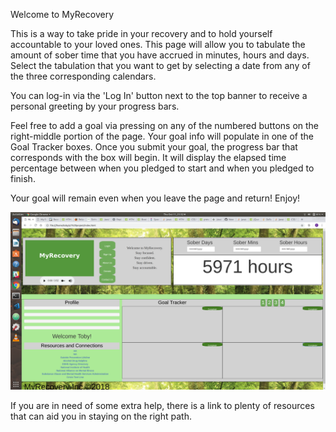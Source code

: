 Welcome to MyRecovery

This is a way to take pride in your recovery and to hold yourself accountable to your loved ones. This page will allow you to tabulate the amount of sober time that you have accrued in minutes, hours and days. Select the tabulation that you want to get by selecting a date from any of the three corresponding calendars.

You can log-in via the 'Log In' button next to the top banner to receive a personal greeting by your progress bars. 

Feel free to add a goal via pressing on any of the numbered buttons on the right-middle portion of the page. Your goal info will populate in one of the Goal Tracker boxes. Once you submit your goal, the progress bar that corresponds with the box will begin. It will display the elapsed time percentage between when you pledged to start and when you pledged to finish. 

Your goal will remain even when you leave the page and return! Enjoy!


![Alt text](https://github.com/TSPeterson206/Quarter-1-project/blob/master/images/screenshot.png "Screenshot")























If you are in need of some extra help, there is a link to plenty of resources that can aid you in staying on the right path. 
